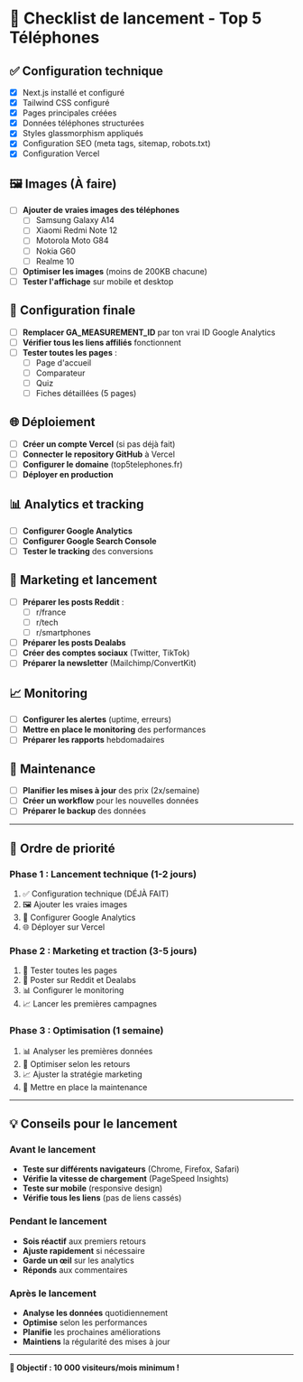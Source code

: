 # 🚀 Checklist de lancement - Top 5 Téléphones

## ✅ Configuration technique
- [x] Next.js installé et configuré
- [x] Tailwind CSS configuré
- [x] Pages principales créées
- [x] Données téléphones structurées
- [x] Styles glassmorphism appliqués
- [x] Configuration SEO (meta tags, sitemap, robots.txt)
- [x] Configuration Vercel

## 🖼️ Images (À faire)
- [ ] **Ajouter de vraies images des téléphones**
  - [ ] Samsung Galaxy A14
  - [ ] Xiaomi Redmi Note 12
  - [ ] Motorola Moto G84
  - [ ] Nokia G60
  - [ ] Realme 10
- [ ] **Optimiser les images** (moins de 200KB chacune)
- [ ] **Tester l'affichage** sur mobile et desktop

## 🔧 Configuration finale
- [ ] **Remplacer GA_MEASUREMENT_ID** par ton vrai ID Google Analytics
- [ ] **Vérifier tous les liens affiliés** fonctionnent
- [ ] **Tester toutes les pages** :
  - [ ] Page d'accueil
  - [ ] Comparateur
  - [ ] Quiz
  - [ ] Fiches détaillées (5 pages)

## 🌐 Déploiement
- [ ] **Créer un compte Vercel** (si pas déjà fait)
- [ ] **Connecter le repository GitHub** à Vercel
- [ ] **Configurer le domaine** (top5telephones.fr)
- [ ] **Déployer en production**

## 📊 Analytics et tracking
- [ ] **Configurer Google Analytics**
- [ ] **Configurer Google Search Console**
- [ ] **Tester le tracking** des conversions

## 🎯 Marketing et lancement
- [ ] **Préparer les posts Reddit** :
  - [ ] r/france
  - [ ] r/tech
  - [ ] r/smartphones
- [ ] **Préparer les posts Dealabs**
- [ ] **Créer des comptes sociaux** (Twitter, TikTok)
- [ ] **Préparer la newsletter** (Mailchimp/ConvertKit)

## 📈 Monitoring
- [ ] **Configurer les alertes** (uptime, erreurs)
- [ ] **Mettre en place le monitoring** des performances
- [ ] **Préparer les rapports** hebdomadaires

## 🔄 Maintenance
- [ ] **Planifier les mises à jour** des prix (2x/semaine)
- [ ] **Créer un workflow** pour les nouvelles données
- [ ] **Préparer le backup** des données

---

## 🚀 Ordre de priorité

### Phase 1 : Lancement technique (1-2 jours)
1. ✅ Configuration technique (DÉJÀ FAIT)
2. 🖼️ Ajouter les vraies images
3. 🔧 Configurer Google Analytics
4. 🌐 Déployer sur Vercel

### Phase 2 : Marketing et traction (3-5 jours)
1. 📝 Tester toutes les pages
2. 🎯 Poster sur Reddit et Dealabs
3. 📊 Configurer le monitoring
4. 📈 Lancer les premières campagnes

### Phase 3 : Optimisation (1 semaine)
1. 📊 Analyser les premières données
2. 🔧 Optimiser selon les retours
3. 📈 Ajuster la stratégie marketing
4. 🔄 Mettre en place la maintenance

---

## 💡 Conseils pour le lancement

### Avant le lancement
- **Teste sur différents navigateurs** (Chrome, Firefox, Safari)
- **Vérifie la vitesse de chargement** (PageSpeed Insights)
- **Teste sur mobile** (responsive design)
- **Vérifie tous les liens** (pas de liens cassés)

### Pendant le lancement
- **Sois réactif** aux premiers retours
- **Ajuste rapidement** si nécessaire
- **Garde un œil** sur les analytics
- **Réponds** aux commentaires

### Après le lancement
- **Analyse les données** quotidiennement
- **Optimise** selon les performances
- **Planifie** les prochaines améliorations
- **Maintiens** la régularité des mises à jour

---

**🎯 Objectif : 10 000 visiteurs/mois minimum !** 
